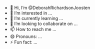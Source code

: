 - 👋 Hi, I’m @DeborahRichardsonJoosten
- 👀 I’m interested in ...
- 🌱 I’m currently learning ...
- 💞️ I’m looking to collaborate on ...
- 📫 How to reach me ...
- 😄 Pronouns: ...
- ⚡ Fun fact: ...

<!---
DeborahRichardsonJoosten/DeborahRichardsonJoosten is a ✨ special ✨ repository because its `README.md` (this file) appears on your GitHub profile.
You can click the Preview link to take a look at your changes.
--->
